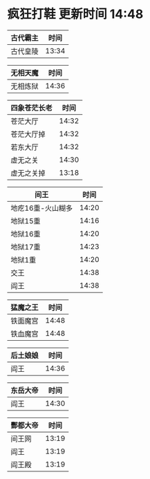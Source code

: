 # 疯狂打鞋 更新时间 14:48

| 古代霸主   | 时间    |
|--------|-------|
| 古代皇陵 | 13:34 |

| 无相天魔   | 时间    |
|--------|-------|
| 无相炼狱 | 14:36 |

| 四象苍茫长老   | 时间    |
|--------|-------|
| 苍茫大厅 | 14:32 |
| 苍茫大厅掉 | 14:32 |
| 若东大厅 | 14:32 |
| 虚无之关 | 14:30 |
| 虚无之关掉 | 13:18 |

| 间王   | 时间    |
|--------|-------|
| 地疙16重-火山糊多 | 14:20 |
| 地狱15重 | 14:16 |
| 地狱16重 | 14:20 |
| 地狱17重 | 14:23 |
| 地狱1重 | 14:20 |
| 交王 | 14:38 |
| 阎王 | 14:38 |

| 猛魔之王   | 时间    |
|--------|-------|
| 铁面魔宫 | 14:48 |
| 铁血魔宫 | 14:48 |

| 后土娘娘   | 时间    |
|--------|-------|
| 阎王 | 14:36 |

| 东岳大帝   | 时间    |
|--------|-------|
| 阎王 | 14:30 |

| 酆都大帝   | 时间    |
|--------|-------|
| 间王网 | 13:19 |
| 阎王 | 13:19 |
| 阎王殿 | 13:19 |